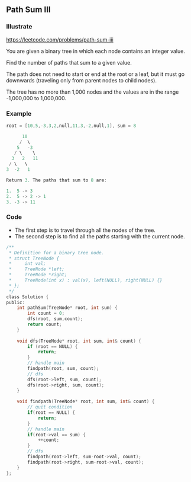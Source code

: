 ## Path Sum III
### Illustrate
<https://leetcode.com/problems/path-sum-iii>

You are given a binary tree in which each node contains an integer value.

Find the number of paths that sum to a given value.

The path does not need to start or end at the root or a leaf, but it must go downwards (traveling only from parent nodes to child nodes).

The tree has no more than 1,000 nodes and the values are in the range -1,000,000 to 1,000,000.

### Example

```c
root = [10,5,-3,3,2,null,11,3,-2,null,1], sum = 8

      10
     /  \
    5   -3
   / \    \
  3   2   11
 / \   \
3  -2   1

Return 3. The paths that sum to 8 are:

1.  5 -> 3
2.  5 -> 2 -> 1
3. -3 -> 11
```

### Code

* The first step is to travel through all the nodes of the tree.
* The second step is to find all the paths starting with the current node.

```c
/**
 * Definition for a binary tree node.
 * struct TreeNode {
 *     int val;
 *     TreeNode *left;
 *     TreeNode *right;
 *     TreeNode(int x) : val(x), left(NULL), right(NULL) {}
 * };
 */
class Solution {
public:
    int pathSum(TreeNode* root, int sum) {
        int count = 0;
        dfs(root, sum,count);
        return count;
    }
    
    void dfs(TreeNode* root, int sum, int& count) {
        if (root == NULL) {
            return;
        }
        // handle main
        findpath(root, sum, count);
        // dfs
        dfs(root->left, sum, count);
        dfs(root->right, sum, count);
    }
    
    void findpath(TreeNode* root, int sum, int& count) {
        // quit condition
        if(root == NULL) {
            return;
        }
        // handle main
        if(root->val == sum) {
            ++count;
        }
        // dfs
        findpath(root->left, sum-root->val, count);
        findpath(root->right, sum-root->val, count);
    }
};
```